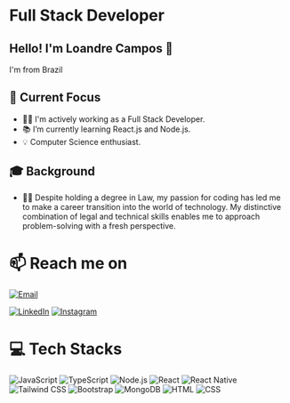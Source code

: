 # Full Stack Developer

## Hello! I'm Loandre Campos 👋

I'm from Brazil


## 🎯 Current Focus

- 🧑‍💻 I'm actively working as a Full Stack Developer. 
- 📚 I’m currently learning React.js and Node.js.
- 💡 Computer Science enthusiast.

## 🎓 Background

- 👨‍🎓 Despite holding a degree in Law, my passion for coding has led me to make a career transition into the world of technology. My distinctive combination of legal and technical skills enables me to approach problem-solving with a fresh perspective.

# 📫 Reach me on

[![Email](https://img.shields.io/badge/Email-loandre.dev%40gmail.com-blue)](mailto:loandre.dev@gmail.com?subject=Hi%20Loandre,%0A%0AI%20found%20you%20on%20GitHub%20and%20wanted%20to%20reach%20out.)

[![LinkedIn](https://img.shields.io/badge/LinkedIn-%230077B5.svg?logo=linkedin&logoColor=white)](https://linkedin.com/in/loandre) [![Instagram](https://img.shields.io/badge/Instagram-%23E4405F.svg?logo=Instagram&logoColor=white)](https://instagram.com/loandre)

# 💻 Tech Stacks

![JavaScript](https://img.shields.io/badge/-JavaScript-yellow)
![TypeScript](https://img.shields.io/badge/-TypeScript-blue)
![Node.js](https://img.shields.io/badge/-Node.js-yellow)
![React](https://img.shields.io/badge/-React-blue)
![React Native](https://img.shields.io/badge/-React%20Native-yellow)
![Tailwind CSS](https://img.shields.io/badge/-Tailwind%20CSS-blue)
![Bootstrap](https://img.shields.io/badge/-Bootstrap-yellow)
![MongoDB](https://img.shields.io/badge/-MongoDB-blue)
![HTML](https://img.shields.io/badge/-HTML-yellow)
![CSS](https://img.shields.io/badge/-CSS-blue)
